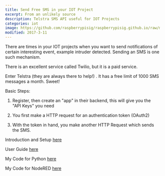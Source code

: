 ```yaml
---
title: Send Free SMS in your IOT Project
excerpt: From an unlikely source
description: Telstra SMS API useful for IOT Projects
categories: iot
image: https://github.com/raspberrypisig/raspberrypisig.github.io/raw/master/assets/images/telstrasmsapi.jpg
modified: 2017-3-11
---
```

There are times in your IOT projects when you want to send notifications of certain interesting event, example intruder detected. Sending an SMS is one such mechanism.

There is an excellent service called Twilio, but it is a paid service.

Enter Telstra (they are always there to help!) . It has a free limit of 1000 SMS messages a month. Sweet!


Basic Steps:

1. Register, then create an "app" in their backend, this will give you the "API Keys" you need

2. You first make a HTTP request for an authentication token (OAuth2)

3. With the token in hand, you make another HTTP Request which sends the SMS.



Introduction and Setup [here](https://dev.telstra.com/content/sms-api-0)

User Guide [here](https://dev.telstra.com/content/sms-getting-started)

My Code for Python [here](https://gist.githubusercontent.com/raspberrypisig/8b9ecbc578bbf01e38b3d43fd961e0cd/raw/d15d0651561f1c5a302413fff4a4ed20bf8d8e41/sms-telstra-api.py)

My Code for NodeRED [here](https://gist.githubusercontent.com/raspberrypisig/31753bf1f4d97a1f71f9184ca72fe9ba/raw/58696ff0fc58d4720865192254622c2102ba1cbb/sms-telstra-api.flow)
